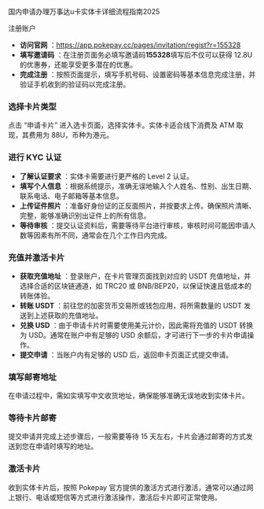 国内申请办理万事达u卡实体卡详细流程指南2025

注册账户

- **访问官网** ：<https://app.pokepay.cc/pages/invitation/regist?r=155328>
- **填写邀请码** ：在注册页面务必填写邀请码**155328**填写后不仅可以获得 12.8U 的优惠券，还能享受更多潜在的优惠。
- **完成注册** ：按照页面提示，填写手机号码、设置密码等基本信息完成注册，并验证手机收到的验证码以完成注册。

### 选择卡片类型

点击 “申请卡片” 进入选卡页面，选择实体卡。实体卡适合线下消费及 ATM 取现，其费用为 88U，币种为港元。

### 进行 KYC 认证

- **了解认证要求** ：实体卡需要进行更严格的 Level 2 认证。
- **填写个人信息** ：根据系统提示，准确无误地输入个人姓名、性别、出生日期、联系电话、电子邮箱等基本信息。
- **上传证件照片** ：准备好身份证的正反面照片，并按要求上传。确保照片清晰、完整，能够准确识别出证件上的所有信息。
- **等待审核** ：提交认证资料后，需要等待平台进行审核，审核时间可能因申请人数等因素有所不同，通常会在几个工作日内完成。

### 充值并激活卡片

- **获取充值地址** ：登录账户，在卡片管理页面找到对应的 USDT 充值地址，并选择合适的区块链通道，如 TRC20 或 BNB/BEP20，以保证快速且低成本的转账体验。
- **转账 USDT** ：前往您的加密货币交易所或钱包应用，将所需数量的 USDT 发送到上述获取的充值地址。
- **兑换 USD** ：由于申请卡片时需要使用美元计价，因此需将充值的 USDT 转换为 USD。通常在账户中有足够的 USD 余额后，才可进行下一步的卡片申请操作。
- **提交申请** ：当账户内有足够的 USD 后，返回申卡页面正式提交申请。

### 填写邮寄地址

在申请过程中，需如实填写中文收货地址，确保能够准确无误地收到实体卡片。

### 等待卡片邮寄

提交申请并完成上述步骤后，一般需要等待 15 天左右，卡片会通过邮寄的方式发送到您在申请时填写的地址。

### 激活卡片

收到实体卡片后，按照 Pokepay 官方提供的激活方式进行激活，通常可以通过网上银行、电话或短信等方式进行激活操作，激活后卡片即可正常使用。
